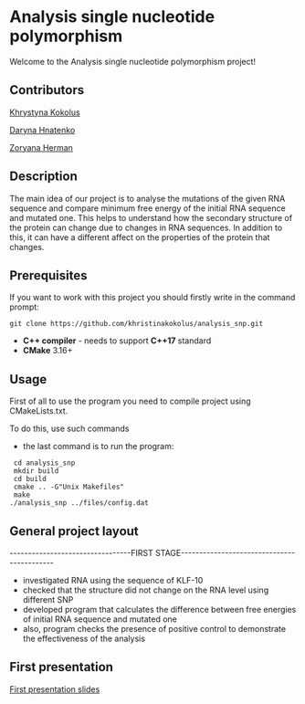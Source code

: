 # Analysis single nucleotide polymorphism

Welcome to the Analysis single nucleotide polymorphism project!

## Contributors
[Khrystyna Kokolus](https://github.com/khristinakokolus)

[Daryna Hnatenko](https://github.com/monberin)

[Zoryana Herman](https://github.com/zoriankaH)

## Description

The main idea of our project is to analyse the mutations of the given RNA sequence and compare 
minimum free energy of the initial RNA sequence and mutated one. This helps to understand how
the secondary structure of the protein can change due to changes in RNA sequences. In addition to this, 
it can have a different affect on the properties of the protein that changes.


## Prerequisites


If you want to work with this project you should firstly write in the command prompt:


```
git clone https://github.com/khristinakokolus/analysis_snp.git
```

 - **C++ compiler** - needs to support **C++17** standard
 - **CMake** 3.16+


## Usage

First of all to use the program you need to compile project using CMakeLists.txt.

To do this, use such commands

- the last command is to run the program:

```
 cd analysis_snp
 mkdir build 
 cd build
 cmake .. -G"Unix Makefiles"
 make
./analysis_snp ../files/config.dat 
```


## General project layout

---------------------------------FIRST STAGE-------------------------------------------

- investigated RNA using the sequence of KLF-10 
- checked that the structure did not change on the RNA level using different SNP 
- developed program that calculates the difference between free energies of initial RNA sequence and
mutated one
- also, program checks the presence of positive control to demonstrate the effectiveness of the analysis

## First presentation

[First presentation slides](https://docs.google.com/presentation/d/1_QqVUQ53NHF7gMcyIXJ_fm0A76vAPXjJRwrjR3mN050/edit#slide=id.g4dfce81f19_0_45)

